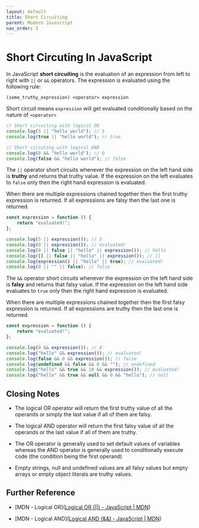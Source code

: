 ```yaml
---
layout: default
title: Short Circuiting
parent: Modern Javascript
nav_order: 3
---
```


# Short Circuting In JavaScript

In JavaScript **short circuiting** is the evaluation of an expression from left to right with `||` or `&&` operators. The expression is evaluated using the following rule:

`(some_truthy_expression) <operator> expression`

Short circuit means `expression` will get evaluated conditionally based on the nature of `<operator>`

```javascript
// Short circuiting with logical OR
console.log(5 || "hello world"); // 5
console.log(true || "hello world"); // true

// Short circuting with logical AND
console.log(0 && "hello world"); // 0
console.log(false && "hello world"); // false
```

The `||` operator short circuits whenever the expression on the left hand side is **truthy** and returns that truthy value. If the expression on the left evaluates to `false` only then the right hand expression is evaluated.

When there are multiple expressions chained together then the first truthy expression is returned. If all expressions are falsy then the last one is returned.

```javascript
const expression = function () {
    return "evaluated!";
};

console.log(5 || expression()); // 5
console.log(0 || expression()); // evaluated! 
console.log(0 || false || "hello" || expression()); // hello
console.log([] || false || "hello" || expression()); // []
console.log(expression() || "hello" || true); // evaluated!
console.log(0 || "" || false); // false
```

The `&&` operator short circuits whenever the expression on the left hand side is **falsy** and returns that falsy value. If the expression on the left hand side evaluates to `true` only then the right hand expression is evaluated.

When there are multiple expressions chained together then the first falsy expression is returned. If all expressions are truthy then the last one is returned.

```javascript
const expression = function () {
    return "evaluated!";
};

console.log(0 && expression()); // 0
console.log("hello" && expression()); // evaluated!
console.log(false && 0 && expression()); // false
console.log(undefined && false && 0 && ""); // undefined
console.log("hello" && true && 10 && expression()); // evaluated!
console.log("hello" && true && null && 0 && "hello"); // null
```

## Closing Notes

- The logical OR operator will return the first truthy value of all the operands or simply the last value if all of them are falsy.
  
- The logical AND operator will return the first falsy value of all the operands or the last value if all of them are truthy.
  
- The OR operator is generally used to set default values of variables whereas the AND operator is generally used to conditionally execute code (the condition being the first operand)
  
- Empty strings, null and undefined values are all falsy values but empty arrays or empty object literals are truthy values.
  

## Further Reference
- [MDN - Logical OR]([Logical OR (||) - JavaScript | MDN](https://developer.mozilla.org/en-US/docs/Web/JavaScript/Reference/Operators/Logical_OR))

- [MDN - Logical AND]([Logical AND (&amp;&amp;) - JavaScript | MDN](https://developer.mozilla.org/en-US/docs/Web/JavaScript/Reference/Operators/Logical_AND))